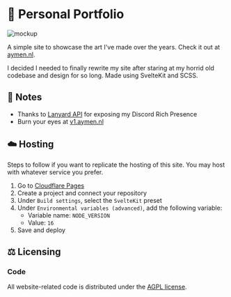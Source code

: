 # 🎨 Personal Portfolio

![mockup](https://github.com/aymenae/website/assets/)

A simple site to showcase the art I've made over the years. Check it out at [aymen.nl](https://aymen.nl/).

I decided I needed to finally rewrite my site after staring at my horrid old codebase and design for so long. Made using SvelteKit and SCSS.

## 📝 Notes

- Thanks to [Lanyard API](https://github.com/Phineas/lanyard) for exposing my Discord Rich Presence
- Burn your eyes at [v1.aymen.nl](https://v1.aymen.nl/)

## ☁️ Hosting

Steps to follow if you want to replicate the hosting of this site. You may host with whatever service you prefer.

1. Go to [Cloudflare Pages](https://pages.dev/)
2. Create a project and connect your repository
3. Under `Build settings`, select the `SvelteKit` preset
4. Under `Environmental variables (advanced)`, add the following variable:
   - Variable name: `NODE_VERSION`
   - Value: `16`
5. Save and deploy

## ⚖️ Licensing

### Code

All website-related code is distributed under the [AGPL license](LICENSE).
